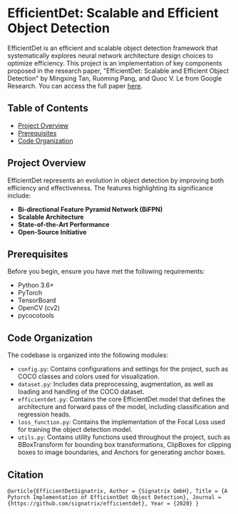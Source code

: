 # EfficientDet: Scalable and Efficient Object Detection

EfficientDet is an efficient and scalable object detection framework that systematically explores neural network architecture design choices to optimize efficiency. This project is an implementation of key components proposed in the research paper, "EfficientDet: Scalable and Efficient Object Detection" by Mingxing Tan, Ruoming Pang, and Quoc V. Le from Google Research. You can access the full paper [here](https://arxiv.org/abs/1911.09070).

## Table of Contents

- [Project Overview](#project-overview)
- [Prerequisites](#prerequisites)
- [Code Organization](#code-organization)

## Project Overview

EfficientDet represents an evolution in object detection by improving both efficiency and effectiveness. The features highlighting its significance include:

- **Bi-directional Feature Pyramid Network (BiFPN)**
- **Scalable Architecture**
- **State-of-the-Art Performance**
- **Open-Source Initiative**
  
## Prerequisites

Before you begin, ensure you have met the following requirements:

- Python 3.6+
- PyTorch
- TensorBoard
- OpenCV (cv2)
- pycocotools
  
## Code Organization

The codebase is organized into the following modules:

- `config.py`: Contains configurations and settings for the project, such as COCO classes and colors used for visualization.
- `dataset.py`: Includes data preprocessing, augmentation, as well as loading and handling of the COCO dataset.
- `efficientdet.py`: Contains the core EfficientDet model that defines the architecture and forward pass of the model, including classification and regression heads.
- `loss_function.py`: Contains the implementation of the Focal Loss used for training the object detection model.
- `utils.py`: Contains utility functions used throughout the project, such as BBoxTransform for bounding box transformations, ClipBoxes for clipping boxes to image boundaries, and Anchors for generating anchor boxes.

## Citation

`@article{EfficientDetSignatrix,
Author = {Signatrix GmbH},
Title = {A Pytorch Implementation of EfficientDet Object Detection},
Journal = {https://github.com/signatrix/efficientdet},
Year = {2020}
}`
